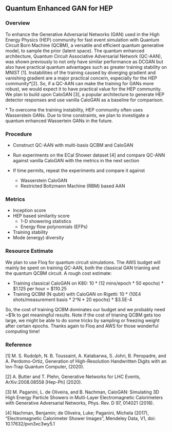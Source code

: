 ## Quantum Enhanced GAN for HEP

### Overview 
To enhance the Generative Adversarial Networks (GAN) used in the High Energy Physics (HEP) community for fast event simulation with Quantum Circuit Born Machine (QCBM), a versatile and efficient quantum generative model, to sample the prior (latent space). The quantum enhanced architecture, Quantum Circuit Associative Adversarial Network (QC-AAN), was shown previously to not only have similar performance as DCGAN but also have  practical quantum advantages such as greater training stability on MNIST [1]. Instabilities of the training caused by diverging gradient and vanishing gradient are a major practical concern, especially for the HEP community\*[2]. So, if a QC-AAN can make the training for GANs more robust, we would expect it to have practical value for the HEP community. We plan to build upon CaloGAN [3], a popular architecture to generate HEP detector responses and use vanilla CaloGAN as a baseline for comparison. 

\* To overcome the training instability, HEP community often uses Wasserstein GANs. Due to time constraints, we plan to investigate a quantum enhanced Wassertein GANs in the future.

### Procedure
- Construct QC-AAN with multi-basis QCBM and CaloGAN

- Run experiments on the ECal Shower dataset [4] and compare QC-ANN against vanilla CaloGAN with the metrics in the next section

- If time permits, repeat the experiments and compare it against 
  - Wasserstein CaloGAN
  - Restricted Boltzmann Machine (RBM) based AAN


### Metrics
- Inception score
- HEP based similarity score
  - 1-D showering statistics
  - Energy flow polynomials (EFPs)
- Training stability
- Mode (energy) diversity


### Resource Estimate
We plan to use Floq for quantum circuit simulations. The AWS budget will mainly be spent on training QC-AAN, both the classical GAN trianing and the quantum QCBM circuit. A rough cost estimate:

- Training classical CaloGAN on K80: 10 * (12 mins/epoch * 50 epochs) * $1.125 per hour = $110.25
- Training QCBM (N qubit) with CaloGAN on Rigetti: 10 * (10E4 shots/measurement basis * 2^N * 20 epochs) * $3.5E-4 

So, the cost of training QCBM dominates our budget and we probably need ~$1k to get meaningful results. Note if the cost of trianing QCBM gets too large, we might be able to do some tricks by sampling or freezing weight after certain epochs. Thanks again to Floq and AWS for those wonderful computing time!


### Reference
[1] M. S. Rudolph, N. B. Toussaint, A. Katabarwa, S. Johri, B. Peropadre, and A. Perdomo-Ortiz, Generation of High-Resolution Handwritten Digits with an Ion-Trap Quantum Computer, (2020).

[2] A. Butter and T. Plehn, Generative Networks for LHC Events, ArXiv:2008.08558 [Hep-Ph] (2020).

[3] M. Paganini, L. de Oliveira, and B. Nachman, CaloGAN: Simulating 3D High Energy Particle Showers in Multi-Layer Electromagnetic Calorimeters with Generative Adversarial Networks, Phys. Rev. D 97, 014021 (2018).

[4] Nachman, Benjamin; de Oliveira, Luke; Paganini, Michela (2017), “Electromagnetic Calorimeter Shower Images”, Mendeley Data, V1, doi: 10.17632/pvn3xc3wy5.1

